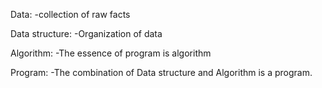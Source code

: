 Data:
    -collection of raw facts

Data structure:
    -Organization of data

Algorithm:
    -The essence of program is algorithm

Program:
    -The combination of Data structure and Algorithm is a program.